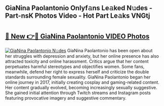 ## GiaNina Paolantonio Onlyf𝚊ns Le𝚊ked N𝚞des - Part-nsK Photos Video - Hot Part Le𝚊ks VNGtj

# <h2><a href="http://ab16801.deff.icu/?id=GiaNina+Paolantonio">🔗 New 👉🔴 GiaNina Paolantonio VIDEO Photos</a></h2>

[![GiaNina Paolantonio N𝚞des](https://i.imgur.com/rIISA9y.gif)](http://ab16801.deff.icu/?id=GiaNina+Paolantonio)
GiaNina Paolantonio has been open about her struggles with depression and anxiety, but her online presence has also attracted toxicity and online harassment. Critics argue that her content perpetuates harmful stereotypes and objectifies women. Some fans, meanwhile, defend her right to express herself and criticize the double standards surrounding female sexuality. GiaNina Paolantonio began her online journey in 2017, initially creating cosplay and gaming-related content. Her content gradually evolved, becoming increasingly sexually suggestive. She gained initial attention through Twitch streams and Instagram posts featuring provocative imagery and suggestive commentary.
